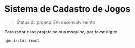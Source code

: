 # Sistema de Cadastro de Jogos

> Status do projeto: Em desenvolvimento

Para rodar esse projeto na sua máquina, por favor digite:

```cli
npm instal react 
```
